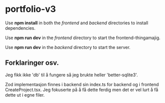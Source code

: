 # portfolio-v3

Use **npm install** in both the *frontend* and *backend* directories to install dependencies.

Use **npm run dev** in the *frontend* directory to start the frontend-thingamajig.

Use **npm run dev** in the *backend* directory to start the server.

## Forklaringer osv.

Jeg fikk ikke 'db' til å fungere så jeg brukte heller 'better-sqlite3'.

Zod implementasjon finnes i backend sin index.ts for backend og i frontend CreateProject.tsx. Jeg fokuserte på å få dette ferdig men det er vel lurt å få dette ut i egne filer.
